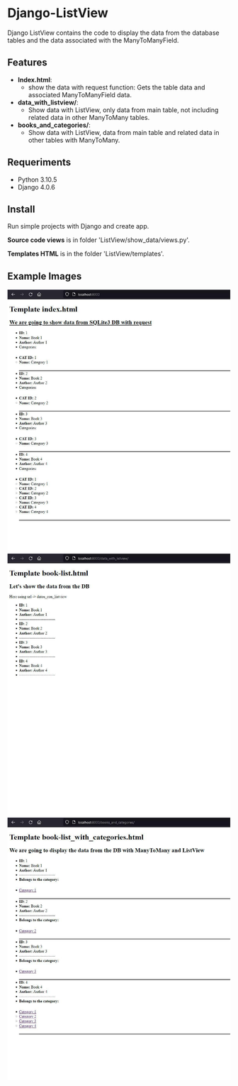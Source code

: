 # Django-ListView
Django ListView contains the code to display the data from the database tables and the data associated with the ManyToManyField.


<h2>Features</h2>
    
<ul>
    <li><strong>Index.html</strong>:
        <ul>
            <li>show the data with request function:
                Gets the table data and associated ManyToManyField data.</li>
        </ul>
    </li>
    <li><strong>data_with_listview/</strong>:
        <ul>
            <li>Show data with ListView, only data from main table, not including related data in other ManyToMany tables.</li>
        </ul>
    </li>
    <li><strong>books_and_categories/</strong>:
        <ul>
            <li>Show data with ListView, data from main table and related data in other tables with ManyToMany.</li>
        </ul>
    </li>
</ul>

<h2>Requeriments</h2>

<ul>
    <li>Python 3.10.5</li>
    <li>Django 4.0.6</li>
</ul>


<h2>Install</h2>
<p>Run simple projects with Django and create app.</p>
<p><strong>Source code views</strong> is in folder 'ListView/show_data/views.py'.</p>
<p><strong>Templates HTML</strong> is in the folder 'ListView/templates'.</p>



<h2>Example Images</h2>
<img src="https://github.com/javisof/Django-ListView/blob/main/sample-images/index.jpg" />
<img src="https://github.com/javisof/Django-ListView/blob/main/sample-images/data_with_listview.jpg" />
<img src="https://github.com/javisof/Django-ListView/blob/main/sample-images/books_and_categories.jpg" />
